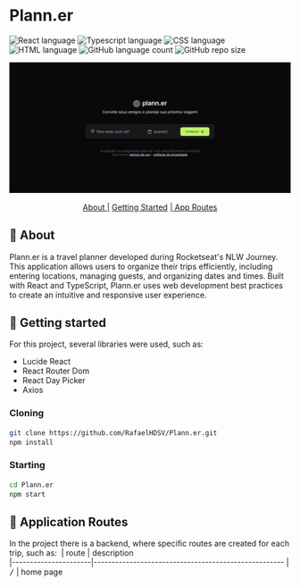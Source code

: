 # Plann.er

![React language](https://img.shields.io/badge/React-005CFE?style=for-the-badge&logo=react)
![Typescript language](https://img.shields.io/badge/TypeScript-007ACC?style=for-the-badge&logo=typescript&logoColor=white)
![CSS language](https://img.shields.io/badge/CSS3-1572B6?style=for-the-badge&logo=css3&logoColor=white)
![HTML language](https://img.shields.io/badge/HTML5-E34F26?style=for-the-badge&logo=html5&logoColor=white)
![GitHub language count](https://img.shields.io/github/languages/count/RafaelHDSV/Plann.er?style=for-the-badge)
![GitHub repo size](https://img.shields.io/github/repo-size/RafaelHDSV/Plann.er?style=for-the-badge)

<p align="center">
    <img src="./assets/main.png" alt="main.png">
</p>

<p align="center">
    <a href="#about">About |</a> 
    <a href="#started">Getting Started</a> 
    <a href="#routes">| App Routes</a> 
</p>

<h2 id="about">📌 About</h2>

Plann.er is a travel planner developed during Rocketseat's NLW Journey. This application allows users to organize their trips efficiently, including entering locations, managing guests, and organizing dates and times. Built with React and TypeScript, Plann.er uses web development best practices to create an intuitive and responsive user experience.

<h2 id="started">🚀 Getting started</h2>

For this project, several libraries were used, such as:

-    Lucide React
-    React Router Dom
-    React Day Picker
-    Axios

<h3>Cloning</h3>

```bash
git clone https://github.com/RafaelHDSV/Plann.er.git
npm install
```

<h3>Starting</h3>

```bash
cd Plann.er
npm start
```

<h2 id="routes">📍 Application Routes</h2>

In the project there is a backend, where specific routes are created for each trip, such as:
​
| route | description  
|----------------------|-----------------------------------------------------
| <kbd>/</kbd> | home page

<!-- | <kbd>/movie</kbd> | page to get more detailed information about the selected film -->
<!-- | <kbd>/user</kbd> | page to select the user icon -->
<!-- | <kbd>/_error_</kbd> | page when the route does not exist or is not found -->

<!-- <hr/>

### route: <kbd>/</kbd>

<img src="./public/images/root.png"/>

<hr/>

### route: <kbd>/movie</kbd>

-    movie
     <img src="./public/images/movie.png"/>

-    tv
     <img src="./public/images/tv.png"/>

<hr/>

### route: <kbd>/user</kbd>

<img src="./public/images/user.png"/> -->
